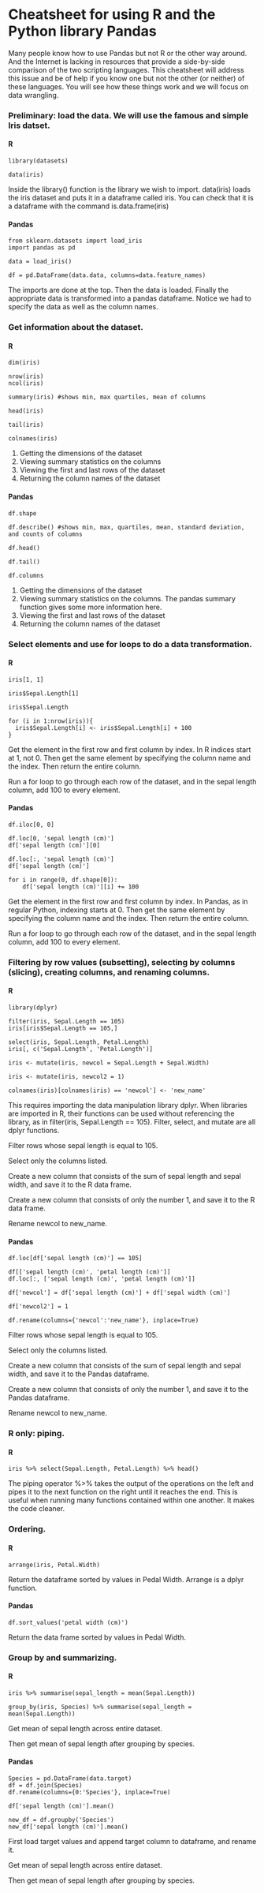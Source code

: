 # Cheatsheet for using R and the Python library Pandas


Many people know how to use Pandas but not R or the other way around. And the Internet is lacking in resources that provide a side-by-side comparison of the two scripting languages. This cheatsheet will address this issue and be of help if you know one but not the other (or neither) of these languages. You will see how these things work and we will focus on data wrangling.


### Preliminary: load the data. We will use the famous and simple Iris datset.

#### R

```
library(datasets)

data(iris)
```

Inside the library() function is the library we wish to import.
data(iris) loads the iris dataset and puts it in a dataframe called iris. You can check that it is a dataframe with the command is.data.frame(iris)

#### Pandas

```
from sklearn.datasets import load_iris
import pandas as pd

data = load_iris()

df = pd.DataFrame(data.data, columns=data.feature_names)
```

The imports are done at the top. Then the data is loaded. Finally the appropriate data is transformed into a pandas dataframe. Notice we had to specify the data as well as the column names.


### Get information about the dataset.


#### R

```
dim(iris)

nrow(iris)
ncol(iris)

summary(iris) #shows min, max quartiles, mean of columns

head(iris)

tail(iris)

colnames(iris)

```

1. Getting the dimensions of the dataset
2. Viewing summary statistics on the columns
3. Viewing the first and last rows of the dataset
4. Returning the column names of the dataset

#### Pandas

```
df.shape

df.describe() #shows min, max, quartiles, mean, standard deviation, and counts of columns

df.head()

df.tail()

df.columns

```

1. Getting the dimensions of the dataset
2. Viewing summary statistics on the columns. The pandas summary function gives some more information here.
3. Viewing the first and last rows of the dataset
4. Returning the column names of the dataset


### Select elements and use for loops to do a data transformation.


#### R

```
iris[1, 1]

iris$Sepal.Length[1]

iris$Sepal.Length

for (i in 1:nrow(iris)){
  iris$Sepal.Length[i] <- iris$Sepal.Length[i] + 100
}

```

Get the element in the first row and first column by index. In R indices start at 1, not 0.
Then get the same element by specifying the column name and the index.
Then return the entire column.

Run a for loop to go through each row of the dataset, and in the sepal length column, add 100 to every element.

#### Pandas

```
df.iloc[0, 0]

df.loc[0, 'sepal length (cm)']
df['sepal length (cm)'][0]

df.loc[:, 'sepal length (cm)']
df['sepal length (cm)']

for i in range(0, df.shape[0]):
    df['sepal length (cm)'][i] += 100

```

Get the element in the first row and first column by index. In Pandas, as in regular Python, indexing starts at 0.
Then get the same element by specifying the column name and the index.
Then return the entire column.

Run a for loop to go through each row of the dataset, and in the sepal length column, add 100 to every element.


### Filtering by row values (subsetting), selecting by columns (slicing), creating columns, and renaming columns.


#### R

```
library(dplyr)

filter(iris, Sepal.Length == 105)
iris[iris$Sepal.Length == 105,]

select(iris, Sepal.Length, Petal.Length)
iris[, c('Sepal.Length', 'Petal.Length')]

iris <- mutate(iris, newcol = Sepal.Length + Sepal.Width)

iris <- mutate(iris, newcol2 = 1)

colnames(iris)[colnames(iris) == 'newcol'] <- 'new_name'

```

This requires importing the data manipulation library dplyr. When libraries are imported in R, their functions can be used without referencing the library, as in filter(iris, Sepal.Length == 105). Filter, select, and mutate are all dplyr functions.

Filter rows whose sepal length is equal to 105.

Select only the columns listed.

Create a new column that consists of the sum of sepal length and sepal width, and save it to the R data frame.

Create a new column that consists of only the number 1, and save it to the R data frame.

Rename newcol to new_name.


#### Pandas

```
df.loc[df['sepal length (cm)'] == 105]

df[['sepal length (cm)', 'petal length (cm)']]
df.loc[:, ['sepal length (cm)', 'petal length (cm)']]

df['newcol'] = df['sepal length (cm)'] + df['sepal width (cm)']

df['newcol2'] = 1

df.rename(columns={'newcol':'new_name'}, inplace=True)

```


Filter rows whose sepal length is equal to 105.

Select only the columns listed.

Create a new column that consists of the sum of sepal length and sepal width, and save it to the Pandas dataframe.

Create a new column that consists of only the number 1, and save it to the Pandas dataframe.

Rename newcol to new_name.

### R only: piping.


#### R

```
iris %>% select(Sepal.Length, Petal.Length) %>% head()

```

The piping operator %>% takes the output of the operations on the left and pipes it to the next function on the right until it reaches the end. This is useful when running many functions contained within one another. It makes the code cleaner.



### Ordering.


#### R

```
arrange(iris, Petal.Width)

```

Return the dataframe sorted by values in Pedal Width.
Arrange is a dplyr function.


#### Pandas

```
df.sort_values('petal width (cm)')

```

Return the data frame sorted by values in Pedal Width.


### Group by and summarizing.


#### R

```
iris %>% summarise(sepal_length = mean(Sepal.Length))

group_by(iris, Species) %>% summarise(sepal_length = mean(Sepal.Length))

```

Get mean of sepal length across entire dataset.

Then get mean of sepal length after grouping by species.


#### Pandas

```
Species = pd.DataFrame(data.target)
df = df.join(Species)
df.rename(columns={0:'Species'}, inplace=True)

df['sepal length (cm)'].mean()

new_df = df.groupby('Species')
new_df['sepal length (cm)'].mean()

```

First load target values and append target column to dataframe, and rename it.

Get mean of sepal length across entire dataset.

Then get mean of sepal length after grouping by species.

